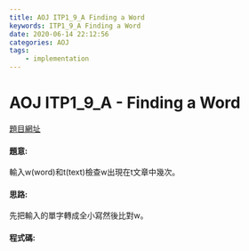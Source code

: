 ```yaml
---
title: AOJ ITP1_9_A Finding a Word
keywords: ITP1_9_A Finding a Word
date: 2020-06-14 22:12:56
categories: AOJ
tags:
    - implementation
---
```

# AOJ ITP1_9_A - Finding a Word
[題目網址](https://onlinejudge.u-aizu.ac.jp/courses/lesson/2/ITP1/all/ITP1_9_A)

#### 題意:
輸入w(word)和t(text)檢查w出現在t文章中幾次。
<!-- more -->
#### 思路:
先把輸入的單字轉成全小寫然後比對w。
#### 程式碼:
<script src="https://gist.github.com/Daviswww/ad487bed154dd761af78f71fffe33ca3.js"></script>